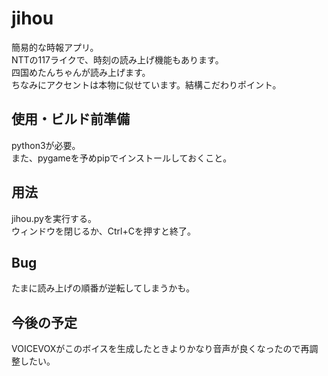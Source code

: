 # jihou
簡易的な時報アプリ。  
NTTの117ライクで、時刻の読み上げ機能もあります。  
四国めたんちゃんが読み上げます。  
ちなみにアクセントは本物に似せています。結構こだわりポイント。  

## 使用・ビルド前準備
python3が必要。  
また、pygameを予めpipでインストールしておくこと。

## 用法
jihou.pyを実行する。  
ウィンドウを閉じるか、Ctrl+Cを押すと終了。

## Bug
たまに読み上げの順番が逆転してしまうかも。  

## 今後の予定
VOICEVOXがこのボイスを生成したときよりかなり音声が良くなったので再調整したい。  
